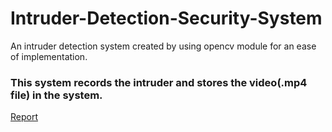 # Intruder-Detection-Security-System
An intruder detection system created by using opencv module for an ease of implementation.
### This system records the intruder and stores the video(.mp4 file) in the system.
[Report](https://www.fourcc.org/codecs.php)
